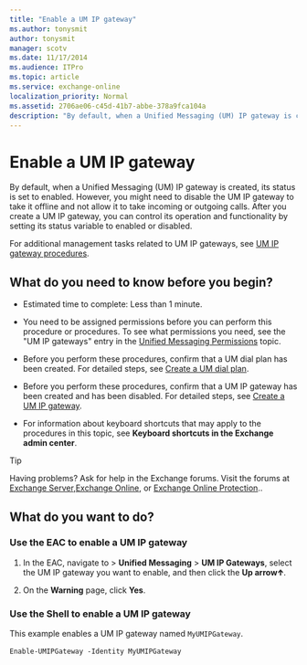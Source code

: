 ```yaml
---
title: "Enable a UM IP gateway"
ms.author: tonysmit
author: tonysmit
manager: scotv
ms.date: 11/17/2014
ms.audience: ITPro
ms.topic: article
ms.service: exchange-online
localization_priority: Normal
ms.assetid: 2706ae06-c45d-41b7-abbe-378a9fca104a
description: "By default, when a Unified Messaging (UM) IP gateway is created, its status is set to enabled. However, you might need to disable the UM IP gateway to take it offline and not allow it to take incoming or outgoing calls. After you create a UM IP gateway, you can control its operation and functionality by setting its status variable to enabled or disabled."
---
```


# Enable a UM IP gateway

By default, when a Unified Messaging (UM) IP gateway is created, its status is set to enabled. However, you might need to disable the UM IP gateway to take it offline and not allow it to take incoming or outgoing calls. After you create a UM IP gateway, you can control its operation and functionality by setting its status variable to enabled or disabled.
  
 For additional management tasks related to UM IP gateways, see [UM IP gateway procedures](um-ip-gateway-procedures.md).
  
## What do you need to know before you begin?

- Estimated time to complete: Less than 1 minute.
    
- You need to be assigned permissions before you can perform this procedure or procedures. To see what permissions you need, see the "UM IP gateways" entry in the [Unified Messaging Permissions](http://technet.microsoft.com/library/d326c3bc-8f33-434a-bf02-a83cc26a5498.aspx) topic. 
    
- Before you perform these procedures, confirm that a UM dial plan has been created. For detailed steps, see [Create a UM dial plan](create-um-dial-plan.md).
    
- Before you perform these procedures, confirm that a UM IP gateway has been created and has been disabled. For detailed steps, see [Create a UM IP gateway](create-um-ip-gateway.md).
    
- For information about keyboard shortcuts that may apply to the procedures in this topic, see **Keyboard shortcuts in the Exchange admin center**.
    
> [!TIP]
> Having problems? Ask for help in the Exchange forums. Visit the forums at [Exchange Server](https://go.microsoft.com/fwlink/p/?linkId=60612),[Exchange Online](https://go.microsoft.com/fwlink/p/?linkId=267542), or [Exchange Online Protection](https://go.microsoft.com/fwlink/p/?linkId=285351).. 
  
## What do you want to do?

### Use the EAC to enable a UM IP gateway

1. In the EAC, navigate to \> **Unified Messaging** \> **UM IP Gateways**, select the UM IP gateway you want to enable, and then click the **Up arrow**![Up Arrow Icon](../../media/ITPro_EAC_UpArrowIcon.gif).
    
2. On the **Warning** page, click **Yes**.
    
### Use the Shell to enable a UM IP gateway

This example enables a UM IP gateway named  `MyUMIPGateway`.
  
```
Enable-UMIPGateway -Identity MyUMIPGateway
```


